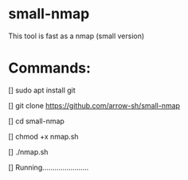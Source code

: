 # small-nmap
This tool is fast as a nmap (small version)

# Commands:

[] sudo apt install git

[] git clone https://github.com/arrow-sh/small-nmap

[] cd small-nmap

[] chmod +x nmap.sh

[] ./nmap.sh

[] Running.......................
